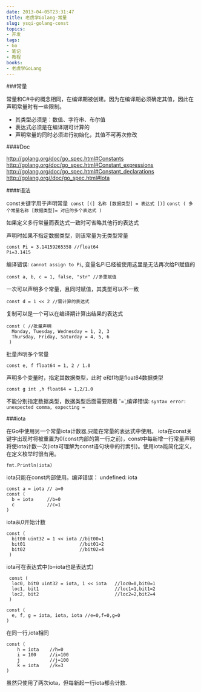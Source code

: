 ```yaml
---
date: 2013-04-05T23:31:47
title: 老虞学Golang-常量
slug: ysqi-golang-const
topics:
- 开发
tags:
- Go
- 笔记
- 教程
books:
- 老虞学GoLang
---
```


###常量

常量和C#中的概念相同，在编译期被创建。因为在编译期必须确定其值，因此在声明常量时有一些限制。

+ 其类型必须是：数值、字符串、布尔值
+ 表达式必须是在编译期可计算的
+ 声明常量的同时必须进行初始化，其值不可再次修改


####Doc

http://golang.org/doc/go_spec.html#Constants
http://golang.org/doc/go_spec.html#Constant_expressions
http://golang.org/doc/go_spec.html#Constant_declarations
http://golang.org//doc/go_spec.html#Iota

####语法

const关键字用于声明常量` const [(] 名称 [数据类型] = 表达式 [)]` `const ( 多个常量名称 [数据类型]= 对应的多个表达式 )`

如果定义多行常量而表达式一致时可省略其他行的表达式

声明时如果不指定数据类型，则该常量为无类型常量
```golang
const Pi = 3.14159265358 //float64
Pi=3.1415
```
编译错误: `cannot assign to Pi`, 变量名Pi已经被使用这里是无法再次给Pi赋值的
```golang
const a, b, c = 1, false, "str" //多重赋值
```
一次可以声明多个常量，且同时赋值，其类型可以不一致
```golang
const d = 1 << 2 //需计算的表达式
```
复制可以是一个可以在编译期计算出结果的表达式
```golang
const ( //批量声明
  Monday, Tuesday, Wednesday = 1, 2, 3
  Thursday, Friday, Saturday = 4, 5, 6
 )
 ```
批量声明多个常量
```golang
const e, f float64 = 1, 2 / 1.0
```
声明多个变量时，指定其数据类型，此时 e和f均是float64数据类型
```golang
const g int ,h float64 = 1,2/1.0
```
不能分别指定数据类型，数据类型后面需要跟着 '=',编译错误: `syntax error: unexpected comma, expecting =`

###iota

在Go中使用另一个常量iota计数器,只能在常量的表达式中使用。 iota在const关键字出现时将被重置为0(const内部的第一行之前)，const中每新增一行常量声明将使iota计数一次(iota可理解为const语句块中的行索引)。使用iota能简化定义，在定义枚举时很有用。

```golang
fmt.Println(iota)
```
iota只能在const内部使用。编译错误： undefined: iota

```golang
const a = iota // a=0
const (
  b = iota     //b=0
  c            //c=1
)
```
iota从0开始计数

```golang
const (
  bit00 uint32 = 1 << iota //bit00=1
  bit01                    //bit01=2
  bit02                    //bit02=4
 )
 ```
iota可在表达式中(b=iota也是表达式)

```golang
 const (
  loc0, bit0 uint32 = iota, 1 << iota   //loc0=0,bit0=1
  loc1, bit1                            //loc1=1,bit1=2
  loc2, bit2                            //loc2=2,bit2=4
 )
```

```golang
const (
  e, f, g = iota, iota, iota //e=0,f=0,g=0
)
```
在同一行,iota相同

```golang
const (
    h = iota    //h=0
    i = 100     //i=100
    j           //j=100
    k = iota    //k=3  
)
```

虽然只使用了两次iota，但每新起一行iota都会计数.
